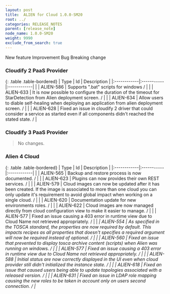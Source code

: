 ```yaml
---
layout: post
title:  ALIEN for Cloud 1.0.0-SM20
root: ../
categories: RELEASE_NOTES
parent: [release_note]
node_name: 1.0.0-SM20
weight: 9990
exclude_from_search: true
---
```





<i class="fa fa-plus text-success"></i> New feature <i class="fa fa-level-up text-primary"></i> Improvement  <i class="fa fa-bug text-danger"></i> Bug <i class="fa fa-exclamation-triangle text-warning"></i> Breaking change


### Cloudify 2 PaaS Provider



  {: .table .table-bordered}
  | Type        | Id         | Description |
  |:------------|:-----------|:------------|
    |  <i class="fa fa-plus text-success"></i> | ALIEN-586 | Supports ".bat" scripts for windows /  |
    |  <i class="fa fa-plus text-success"></i> | ALIEN-633 | It is now possible to configure the duration of the timeout for StarDetection from Alien deployment screen. /  |
    |  <i class="fa fa-plus text-success"></i> | ALIEN-634 | Allow users to diable self-healing when deploying an application from alien deployment screen. /  |
        |  <i class="fa fa-bug text-danger"></i> | ALIEN-628 | Fixed an issue in cloudify 2 driver that could consider a service as started even if all components didn't reached the stated state. /  |
  


### Cloudify 3 PaaS Provider


> No changes.


### Alien 4 Cloud



  {: .table .table-bordered}
  | Type        | Id         | Description |
  |:------------|:-----------|:------------|
    |  <i class="fa fa-plus text-success"></i> | ALIEN-565 | Backup and restore process is now documented. /  |
    |  <i class="fa fa-plus text-success"></i> | ALIEN-623 | Plugins can now provides their own REST services. /  |
      |  <i class="fa fa-level-up text-primary"></i> | ALIEN-579 | Cloud images can now be updated after it has been created. If the image is associated to more than one cloud you can only update it's requirement to avoid global impact when working on a single cloud. /  |
    |  <i class="fa fa-level-up text-primary"></i> | ALIEN-620 | Documentation update for new environments roles. /  |
    |  <i class="fa fa-level-up text-primary"></i> | ALIEN-622 | Cloud images are now managed directly from cloud configuration view to make it easier to manage. /  |
      |  <i class="fa fa-bug text-danger"></i> | ALIEN-577 | Fixed an issue causing a 403 error in runtime view due to Cloud Name not retrieved appropriately. /  |
    |  <i class="fa fa-exclamation-triangle text-warning">  <i class="fa fa-bug text-danger"></i> | ALIEN-554 | As specified in the TOSCA standard, the properties are now required by default. This impacts recipes as all properties that doesn't specifies a required argument will now be required instead of optional. /  |
    |  <i class="fa fa-bug text-danger"></i> | ALIEN-560 | Fixed an issue that prevented to display tosca archive content (scripts) when Alien was running on windows. /  |
    |  <i class="fa fa-bug text-danger"></i> | ALIEN-577 | Fixed an issue causing a 403 error in runtime view due to Cloud Name not retrieved appropriately. /  |
    |  <i class="fa fa-bug text-danger"></i> | ALIEN-588 | Initial status are now correctly displayed in the UI even when cloud provider still didn't initialized the instance state. /  |
    |  <i class="fa fa-bug text-danger"></i> | ALIEN-618 | Fixed an issue that caused users being able to update topologies associated with a released version. /  |
    |  <i class="fa fa-bug text-danger"></i> | ALIEN-631 | Fixed an issue in LDAP role mapping causing the new roles to be taken in account only on users second connection. /  |
  


